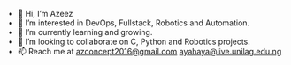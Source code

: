 - 👋 Hi, I’m Azeez
- 👀 I’m interested in DevOps, Fullstack, Robotics and Automation.
- 🌱 I’m currently learning and growing.
- 💞️ I’m looking to collaborate on C, Python and Robotics projects. 
- 📫 Reach me at azconcept2016@gmail.com ayahaya@live.unilag.edu.ng

<!---
azconcept-droid/azconcept-droid is a ✨ special ✨ repository because its `README.md` (this file) appears on your GitHub profile.
You can click the Preview link to take a look at your changes.
--->

